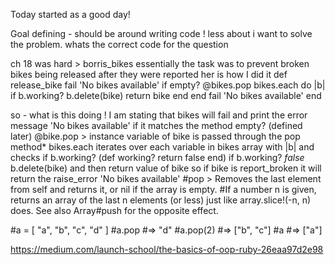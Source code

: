 Today started as a good day!

Goal defining - should be around writing code ! less about i want to solve the problem.
whats the correct code for the question

ch 18 was hard > borris_bikes essentially the task was to prevent broken bikes being released after they were reported her is how I did it
def release_bike
  fail 'No bikes available' if empty?
  @bikes.pop
  bikes.each do |b|
    if b.working?
      b.delete(bike)
      return bike
    end
end
fail 'No bikes available'
end

so - what is this doing !
I am stating that bikes will fail and print the error message 'No bikes available' if it matches the method empty? (defined later)
@bike.pop > instance variable of bike is passed through the pop method*
bikes.each iterates over each variable in bikes array with |b| and checks if b.working? (def working? return false end)
if b.working? *false* b.delete(bike) and then return value of bike so if bike is report_broken it will return the raise_error 'No bikes available'
#pop > Removes the last element from self and returns it, or nil if the array is empty.
#If a number n is given, returns an array of the last n elements (or less) just like array.slice!(-n, n) does. See also Array#push for the opposite effect.

#a = [ "a", "b", "c", "d" ]
#a.pop     #=> "d"
#a.pop(2)  #=> ["b", "c"]
#a         #=> ["a"]

https://medium.com/launch-school/the-basics-of-oop-ruby-26eaa97d2e98

